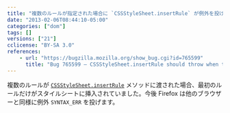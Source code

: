 ```yaml
---
title: "複数のルールが指定された場合に `CSSStyleSheet.insertRule` が例外を投げるようになりました"
date: "2013-02-06T08:44:10-05:00"
categories: ["dom"]
tags: []
versions: ["21"]
cclicense: "BY-SA 3.0"
references:
    - url: "https://bugzilla.mozilla.org/show_bug.cgi?id=765599"
      title: "Bug 765599 – CSSStyleSheet.insertRule should throw when there are more than one rule"
---
```

複数のルールが [`CSSStyleSheet.insertRule`](https://developer.mozilla.org/ja/docs/Web/API/CSSStyleSheet/insertRule) メソッドに渡された場合、最初のルールだけがスタイルシートに挿入されていました。今後 Firefox は他のブラウザーと同様に例外 `SYNTAX_ERR` を投げます。
